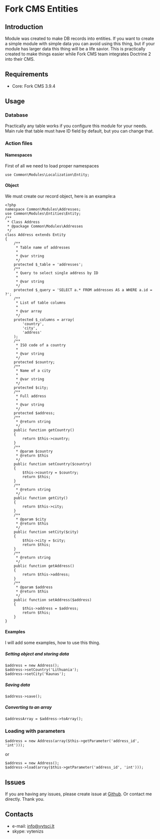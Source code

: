 # Fork CMS Entities
## Introduction
Module was created to make DB records into entities. If you want to create a simple module with simple data you can
avoid using this thing, but if your module has larger data this thing will be a life savior. This is practically created
to make things easier while Fork CMS team integrates Doctrine 2 into their CMS.

## Requirements
* Core: Fork CMS 3.9.4

## Usage
### Database
Practically any table works if you configure this module for your needs. Main rule that table must have ID field by
default, but you can change that.

### Action files
#### Namespaces
First of all we need to load proper namespaces

```
use Common\Modules\Localization\Entity;
```

#### Object
We must create our record object, here is an example:a

```
<?php
namespace Common\Modules\Addresses;
use Common\Modules\Entities\Entity;
/**
 * Class Address
 * @package Common\Modules\Addresses
 */
class Address extends Entity
{
    /**
     * Table name of addresses
     *
     * @var string
     */
    protected $_table = 'addresses';
    /**
     * Query to select single address by ID
     *
     * @var string
     */
    protected $_query = 'SELECT a.* FROM addresses AS a WHERE a.id = ?';
    /**
     * List of table columns
     *
     * @var array
     */
    protected $_columns = array(
        'country',
        'city',
        'address'
    );
    /**
     * ISO code of a country
     *
     * @var string
     */
    protected $country;
    /**
     * Name of a city
     *
     * @var string
     */
    protected $city;
    /**
     * Full address
     *
     * @var string
     */
    protected $address;
    /**
     * @return string
     */
    public function getCountry()
    {
        return $this->country;
    }
    /**
     * @param $country
     * @return $this
     */
    public function setCountry($country)
    {
        $this->country = $country;
        return $this;
    }
    /**
     * @return string
     */
    public function getCity()
    {
        return $this->city;
    }
    /**
     * @param $city
     * @return $this
     */
    public function setCity($city)
    {
        $this->city = $city;
        return $this;
    }
    /**
     * @return string
     */
    public function getAddress()
    {
        return $this->address;
    }
    /**
     * @param $address
     * @return $this
     */
    public function setAddress($address)
    {
        $this->address = $address;
        return $this;
    }
}
```

#### Examples
I will add some examples, how to use this thing.

##### Setting object and storing data

```
$address = new Address();
$address->setCountry('Lithuania');
$address->setCity('Kaunas');
```

##### Saving data

```
$address->save();
```

##### Converting to an array

```
$addressArray = $address->toArray();
```

### Loading with parameters

```
$address = new Address(array($this->getParameter('address_id', 'int')));
```

or

```
$address = new Address();
$address->load(array($this->getParameter('address_id', 'int')));
```

## Issues
If you are having any issues, please create issue at [Github](https://github.com/vytenizs/forkcms-module-entities/issues).
Or contact me directly. Thank you.

## Contacts

* e-mail: info@vytsci.lt
* skype: vytenizs
